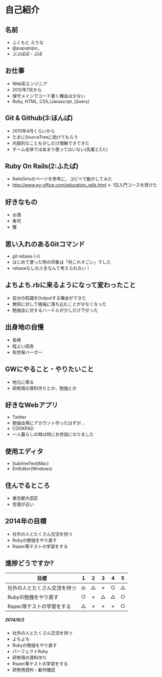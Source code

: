 # 自己紹介

## 名前
 * ふくもと えりな
 * @pupupopo_
 * ぷぷぽぽ・ぷぽ

## お仕事
 * Web系エンジニア
 * 2012年7月から
 * 保守メインでコード書く機会は少ない
 * Ruby, HTML, CSS,(Javascript, jQuery)

## Git & Github(3:ほんば)
 * 2013年4月くらいから
 * たまにSourceTreeに助けてもらう
 * 内部的なことも少しだけ理解できてきた
 * チーム全体ではあまり使ってはいない(先輩と2人)

## Ruby On Rails(2:ふたば)
 * RailsGirlsのページを参考に、コピペで動かしてみた
 * http://www.ey-office.com/education_rails.html ← 1日入門コースを受けた

## 好きなもの
 * お酒
 * 寿司
 * 蟹

## 思い入れのあるGitコマンド
 * git rebase (-i)
  * はじめて使った時の印象は「何これすごい」でした
  * rebaseなしの人生なんて考えられない！

## よちよち.rbに来るようになって変わったこと
 * 自分の知識をOutputする機会ができた
 * 無知に対して極端に落ち込むことが少なくなった
 * 勉強会に対するハードルが少しだけ下がった

## 出身地の自慢
 * 長崎
  * 程よい田舎
  * 佐世保バーガー

## GWにやること・やりたいこと
 * 地元に帰る
 * 研修用の資料作りとか、勉強とか

## 好きなWebアプリ
 * Twitter
  * 勉強会用にアカウント作ったはずが...
 * COOKPAD
  * 一人暮らしの時は特にお世話になりました

## 使用エディタ
 * SublimeText(Mac)
 * EmEditor(Windows)

## 住んでるところ
 * 東京都大田区
  * 空港が近い

## 2014年の目標
 * 社外の人とたくさん交流を持つ
 * Rubyの勉強をやり直す
 * Rspec等テストの学習をする

## 進捗どうですか?

|          目標          | 1 | 2 | 3 | 4 | 5 |
| --------------------- |:---:|:---:|:---:|:---:|:---:|
| 社外の人とたくさん交流を持つ | ◎ | △ | × | ○ | △ |
| Rubyの勉強をやり直す | ○ | × | △ | △ | ○ |
| Rspec等テストの学習をする | △ | × | × | × | ○ |

##### 2014/6/2
 * 社外の人とたくさん交流を持つ
  * よちよち
 * Rubyの勉強をやり直す
  * パーフェクトRuby
  * 研修用の資料作り
 * Rspec等テストの学習をする
  * 研修用資料・動作確認
